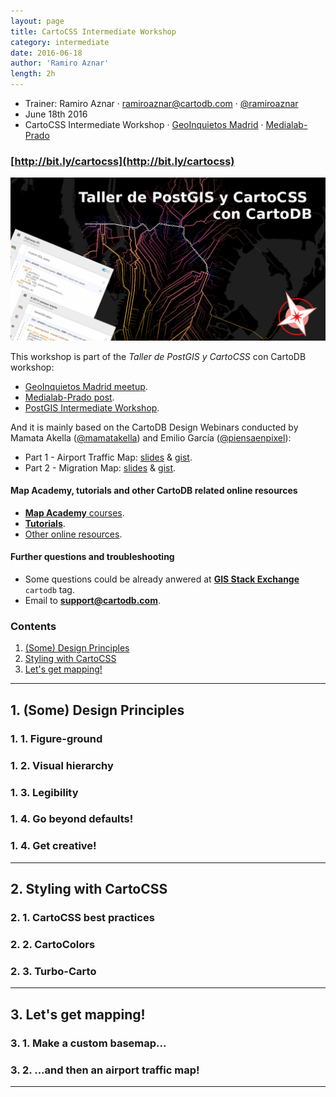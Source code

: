 ```yaml
---
layout: page
title: CartoCSS Intermediate Workshop
category: intermediate
date: 2016-06-18
author: 'Ramiro Aznar'
length: 2h
---
```


* Trainer: Ramiro Aznar · ramiroaznar@cartodb.com · [@ramiroaznar](http://twitter.com/ramiroaznar)
* June 18th 2016
* CartoCSS Intermediate Workshop · [GeoInquietos Madrid](http://geoinquietos.org/grupos/madrid/) · [Medialab-Prado](http://medialab-prado.es/)

### [http://bit.ly/cartocss](http://bit.ly/cartocss)

![workshop](../img/160618-cartocss/workshop.png)

This workshop is part of the *Taller de PostGIS y CartoCSS* con CartoDB workshop:

* [GeoInquietos Madrid meetup](http://www.meetup.com/es-ES/Geoinquietos-MAD/events/231358692/).
* [Medialab-Prado post](http://medialab-prado.es/article/taller-de-postgis-y-cartocss-con-cartodb).
* [PostGIS Intermediate Workshop]().

And it is mainly based on the CartoDB Design Webinars conducted by Mamata Akella ([@mamatakella](http://twitter.com/mamatakella)) and Emilio García ([@piensaenpixel](http://twitter.com/piensaenpixel)):

* Part 1 - Airport Traffic Map: [slides](https://docs.google.com/presentation/d/1gFR-JFoIOQgsW3UlC_7jmf6Y2xivKMP9WzRY1gUhdJc/edit#slide=id.gf0137e96d_0_59) & [gist](https://gist.github.com/piensaenpixel/d4058de9781eb77ebc81#file-readme-md).
* Part 2 - Migration Map: [slides](https://docs.google.com/presentation/d/1e0P-BoUlxz1JcxKvF9Q4SE-PFuRs2NvMbPXI9L_AIOE/edit#slide=id.gf0137e96d_0_59) & [gist](https://gist.github.com/piensaenpixel/d7596c688dac980bde61886bc1a21869).

#### Map Academy, tutorials and other CartoDB related online resources

* [**Map Academy** courses](https://academy.cartodb.com/).
* [**Tutorials**](https://docs.cartodb.com/tutorials/).
* [Other online resources](https://github.com/ramiroaznar/intro-cartodb).

#### Further questions and troubleshooting

* Some questions could be already anwered at **[GIS Stack Exchange](gis.stackexchange.com/questions/tagged/cartodb)** `cartodb` tag.
* Email to **support@cartodb.com**.

### Contents

1. [(Some) Design Principles](#design)
2. [Styling with CartoCSS](#cartocss)
3. [Let's get mapping!](#map)

----

## 1. (Some) Design Principles <a name="design"></a>

### 1. 1. Figure-ground

### 1. 2. Visual hierarchy

### 1. 3. Legibility

### 1. 4. Go beyond defaults!

### 1. 4. Get creative!

----

## 2. Styling with CartoCSS <a name="cartocss"></a>

### 2. 1. CartoCSS best practices

### 2. 2. CartoColors

### 2. 3. Turbo-Carto

----

## 3. Let's get mapping! <a name="map"></a>

### 3. 1. Make a custom basemap...

### 3. 2. ...and then an airport traffic map!

----
